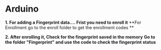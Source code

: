 # Arduino

**1. For adding a Fingerprint data.... Frist you need to enroll it**
**For Enrollment go to the enroll folder to get the enrollment codes **

**2. After enrolling it, Check for the fingerprint saved in the memory**
**Go to the folder "Fingerprint" and use the code to check the fingerprint status**
